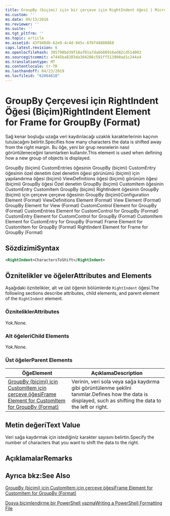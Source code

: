 ```yaml
---
title: GroupBy (biçimi) için bir çerçeve için RightIndent öğesi | Microsoft Docs
ms.custom: ''
ms.date: 09/13/2016
ms.reviewer: ''
ms.suite: ''
ms.tgt_pltfrm: ''
ms.topic: article
ms.assetid: 43f940db-62e9-4c4d-945c-6f6f48880868
caps.latest.revision: 6
ms.openlocfilehash: 395798bd39f18af01a7da6b88916ed82cd514003
ms.sourcegitcommit: e7445ba8203da304286c591ff513900ad1c244a4
ms.translationtype: MT
ms.contentlocale: tr-TR
ms.lasthandoff: 04/23/2019
ms.locfileid: "62064610"
---
```

# <a name="rightindent-element-for-frame-for-groupby-format"></a><span data-ttu-id="21afc-102">GroupBy Çerçevesi için RightIndent Öğesi (Biçim)</span><span class="sxs-lookup"><span data-stu-id="21afc-102">RightIndent Element for Frame for GroupBy (Format)</span></span>

<span data-ttu-id="21afc-103">Sağ kenar boşluğu uzağa veri kaydırılacağı uzaklık karakterlerinin kaçının tutulacağını belirtir.</span><span class="sxs-lookup"><span data-stu-id="21afc-103">Specifies how many characters the data is shifted away from the right margin.</span></span> <span data-ttu-id="21afc-104">Bu öğe, yeni bir grup nesnelerin nasıl görüntüleneceğini tanımlarken kullanılır.</span><span class="sxs-lookup"><span data-stu-id="21afc-104">This element is used when defining how a new group of objects is displayed.</span></span>

<span data-ttu-id="21afc-105">GroupBy (biçimi) CustomEntries öğesinin GroupBy (biçimi) CustomEntry öğesinin özel denetim özel denetim öğesi görünümü (biçimi) için yapılandırma öğesi (biçimi) ViewDefinitions öğesi (biçimi) görünüm öğesi (biçimi) GroupBy öğesi Özel denetim GroupBy (biçimi) CustomItem öğesinin CustomEntry CustomItem GroupBy (biçimi) RightIndent öğesinin GroupBy (biçimi) için çerçeve çerçeve öğesinin GroupBy (biçimi)</span><span class="sxs-lookup"><span data-stu-id="21afc-105">Configuration Element (Format) ViewDefinitions Element (Format) View Element (Format) GroupBy Element for View (Format) CustomControl Element for GroupBy (Format) CustomEntries Element for CustomControl for GroupBy (Format) CustomEntry Element for CustomControl for GroupBy (Format) CustomItem Element for CustomEntry for GroupBy (Format) Frame Element for CustomItem for GroupBy (Format) RightIndent Element for Frame for GroupBy (Format)</span></span>

## <a name="syntax"></a><span data-ttu-id="21afc-106">Sözdizimi</span><span class="sxs-lookup"><span data-stu-id="21afc-106">Syntax</span></span>

```xml
<RightIndent>CharactersToShift</RightIndent>
```

## <a name="attributes-and-elements"></a><span data-ttu-id="21afc-107">Öznitelikler ve öğeler</span><span class="sxs-lookup"><span data-stu-id="21afc-107">Attributes and Elements</span></span>

<span data-ttu-id="21afc-108">Aşağıdaki öznitelikler, alt ve üst öğenin bölümlerde `RightIndent` öğesi.</span><span class="sxs-lookup"><span data-stu-id="21afc-108">The following sections describe attributes, child elements, and parent element of the `RightIndent` element.</span></span>

### <a name="attributes"></a><span data-ttu-id="21afc-109">Öznitelikler</span><span class="sxs-lookup"><span data-stu-id="21afc-109">Attributes</span></span>

<span data-ttu-id="21afc-110">Yok.</span><span class="sxs-lookup"><span data-stu-id="21afc-110">None.</span></span>

### <a name="child-elements"></a><span data-ttu-id="21afc-111">Alt öğeleri</span><span class="sxs-lookup"><span data-stu-id="21afc-111">Child Elements</span></span>

<span data-ttu-id="21afc-112">Yok.</span><span class="sxs-lookup"><span data-stu-id="21afc-112">None.</span></span>

### <a name="parent-elements"></a><span data-ttu-id="21afc-113">Üst öğeler</span><span class="sxs-lookup"><span data-stu-id="21afc-113">Parent Elements</span></span>

|<span data-ttu-id="21afc-114">Öğe</span><span class="sxs-lookup"><span data-stu-id="21afc-114">Element</span></span>|<span data-ttu-id="21afc-115">Açıklama</span><span class="sxs-lookup"><span data-stu-id="21afc-115">Description</span></span>|
|-------------|-----------------|
|[<span data-ttu-id="21afc-116">GroupBy (biçimi) için CustomItem için çerçeve öğesi</span><span class="sxs-lookup"><span data-stu-id="21afc-116">Frame Element for CustomItem for GroupBy (Format)</span></span>](./frame-element-for-customitem-for-groupby-format.md)|<span data-ttu-id="21afc-117">Verinin, veri sola veya sağa kaydırma gibi görüntülenme şeklini tanımlar.</span><span class="sxs-lookup"><span data-stu-id="21afc-117">Defines how the data is displayed, such as shifting the data to the left or right.</span></span>|

## <a name="text-value"></a><span data-ttu-id="21afc-118">Metin değeri</span><span class="sxs-lookup"><span data-stu-id="21afc-118">Text Value</span></span>

<span data-ttu-id="21afc-119">Veri sağa kaydırmak için istediğiniz karakter sayısını belirtin.</span><span class="sxs-lookup"><span data-stu-id="21afc-119">Specify the number of characters that you want to shift the data to the right.</span></span>

## <a name="remarks"></a><span data-ttu-id="21afc-120">Açıklamalar</span><span class="sxs-lookup"><span data-stu-id="21afc-120">Remarks</span></span>

## <a name="see-also"></a><span data-ttu-id="21afc-121">Ayrıca bkz:</span><span class="sxs-lookup"><span data-stu-id="21afc-121">See Also</span></span>

[<span data-ttu-id="21afc-122">GroupBy (biçimi) için CustomItem için çerçeve öğesi</span><span class="sxs-lookup"><span data-stu-id="21afc-122">Frame Element for CustomItem for GroupBy (Format)</span></span>](./frame-element-for-customitem-for-groupby-format.md)

[<span data-ttu-id="21afc-123">Dosya biçimlendirme bir PowerShell yazma</span><span class="sxs-lookup"><span data-stu-id="21afc-123">Writing a PowerShell Formatting File</span></span>](./writing-a-powershell-formatting-file.md)
